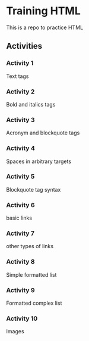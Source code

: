 # Training HTML

This is a repo to practice HTML

## Activities

### Activity 1

Text tags

### Activity 2

Bold and italics tags

### Activity 3

Acronym and blockquote tags

### Activity 4

Spaces in arbitrary targets

### Activity 5

Blockquote tag syntax

### Activity 6

basic links

### Activity 7

other types of links

### Activity 8

Simple formatted list

### Activity 9

Formatted complex list

### Activity 10

Images